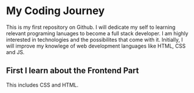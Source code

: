 # My Coding Journey

This is my first repository on Github. 
I will dedicate my self to learning relevant programing lanuages to become a full stack developer. 
I am highly interested in technologies and the possibilites that come with it.
Initially, I will improve my knowlege of web development languages like HTML, CSS and JS. 


## First I learn about the Frontend Part

This includes CSS and HTML.